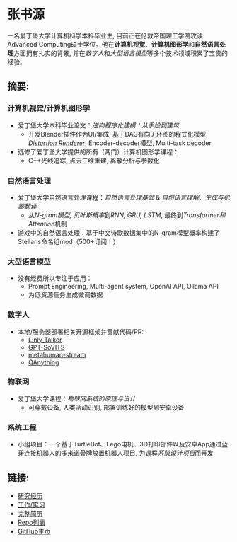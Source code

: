 # 张书源
一名爱丁堡大学计算机科学本科毕业生, 目前正在伦敦帝国理工学院攻读Advanced Computing硕士学位。他在**计算机视觉**、**计算机图形学**和**自然语言处理**方面拥有扎实的背景, 并在*数字人*和*大型语言模型*等多个技术领域积累了宝贵的经验。

## 摘要:
### 计算机视觉/计算机图形学
- 爱丁堡大学本科毕业论文：*逆向程序化建模：从手绘到建筑*
    - 开发Blender插件作为UI/集成, 基于DAG有向无环图的程式化模型, [*Distortion Renderer*](https://github.com/SanBingYouYong/distortion-renderer), Encoder-decoder模型, Multi-task decoder
- 选修了爱丁堡大学提供的所有（两门）计算机图形学课程：
    - C++光线追踪, 点云三维重建, 离散分析与参数化

### 自然语言处理
- 爱丁堡大学自然语言处理课程：*自然语言处理基础* & *自然语言理解、生成与机器翻译*
    - 从*N-gram模型, 贝叶斯概率*到*RNN, GRU, LSTM*, 最终到*Transformer和Attention*机制
- 游戏中的自然语言处理：基于中文诗歌数据集中的N-gram模型概率构建了Stellaris命名组mod（500+订阅！）

### 大型语言模型
- 没有经费所以专注于应用：
    - Prompt Engineering, Multi-agent system, OpenAI API, Ollama API
    - 为低资源任务生成微调数据

### 数字人
- 本地/服务器部署相关开源框架并贡献代码/PR: 
    - [Linly_Talker](https://github.com/Kedreamix/Linly-Talker)
    - [GPT-SoVITS](https://github.com/RVC-Boss/GPT-SoVITS)
    - [metahuman-stream](https://github.com/lipku/metahuman-stream)
    - [QAnything](https://github.com/netease-youdao/QAnything)

### 物联网
- 爱丁堡大学课程：*物联网系统的原理与设计*
    - 可穿戴设备, 人类活动识别, 部署训练好的模型到安卓设备

### 系统工程
- 小组项目：一个基于TurtleBot、Lego电机、3D打印部件以及安卓App通过蓝牙连接机器人的多米诺骨牌放置机器人项目, 为课程*系统设计项目*而开发

## 链接:
- [研究经历](./research_cn.html)
- [工作/实习](./work_cn.html)
- [完整简历](./resume_cn.html)
- [Repo列表](./repos_cn.html)
- [GitHub主页](https://github.com/SanBingYouYong)
